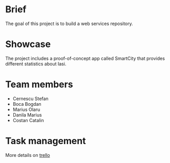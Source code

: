 Brief
=====

The goal of this project is to build a web services repository.

Showcase
========

The project includes a proof-of-concept app called SmartCity that provides different statistics about Iasi.

Team members
============

* Cernescu Stefan
* Boca Bogdan
* Marius Olaru
* Danila Marius
* Costan Catalin

Task management
===============
More details on [trello](https://trello.com/b/criyOKSO/taip)

